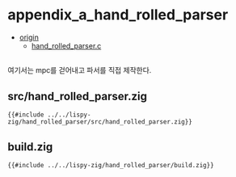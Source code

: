 # appendix_a_hand_rolled_parser

- [origin](https://www.buildyourownlisp.com/appendix_a_hand_rolled_parser)
  - [hand_rolled_parser.c](https://github.com/orangeduck/BuildYourOwnLisp/blob/master/src/hand_rolled_parser.c)

##

여기서는 mpc를 걷어내고 파서를 직접 제작한다.

## src/hand_rolled_parser.zig

``` zig
{{#include ../../lispy-zig/hand_rolled_parser/src/hand_rolled_parser.zig}}
```


## build.zig

``` zig
{{#include ../../lispy-zig/hand_rolled_parser/build.zig}}
```
